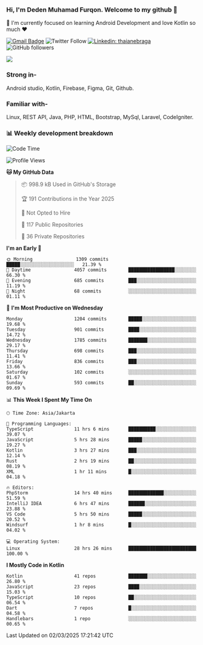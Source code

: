 ### Hi, I'm Deden Muhamad Furqon. Welcome to my github 👋

<!--
**furqoncreative/furqoncreative** is a ✨ _special_ ✨ repository because its `README.md` (this file) appears on your GitHub profile.

Here are some ideas to get you started:

- 🔭 I’m currently working on ...
- 👯 I’m looking to collaborate on ...
- 🤔 I’m looking for help with ...
- 💬 Ask me about ...
- 📫 How to reach me: ...
- 😄 Pronouns: ...
- ⚡ Fun fact: ...
-->

  🌱 I'm currently focused on learning Android Development and love Kotlin so much ❤ 

[![Gmail Badge](https://img.shields.io/badge/-furqoncreative24@gmail.com-c14438?style=flat-square&logo=Gmail&logoColor=white&link=mailto:furqoncreative24@gmail.com)](mailto:furqoncreative24@gmail.com)
![Twitter Follow](https://img.shields.io/twitter/follow/furqoncreative?label=Follow)
[![Linkedin: thaianebraga](https://img.shields.io/badge/-Deden_Muhamad_Furqon-blue?style=flat-square&logo=Linkedin&logoColor=white&link=https://www.linkedin.com/in/anmol-p-singh/)](https://www.linkedin.com/in/furqoncreative/)
![GitHub followers](https://img.shields.io/github/followers/furqoncreative?label=Follow&style=social)

<img src="https://github-readme-stats.sera5-dev.vercel.app/api?username=furqoncreative&hide=stars&show_icons=true&count_private=true&include_all_commits=true&title_color=#008080&icon_color=#008080&hide_border=true" width="">

### Strong in-

Android studio, Kotlin, Firebase, Figma, Git, Github.

### Familiar with-
Linux, REST API, Java, PHP, HTML, Bootstrap, MySql, Laravel, CodeIgniter.

### 📊 Weekly development breakdown

<!--START_SECTION:waka-->
![Code Time](http://img.shields.io/badge/Code%20Time-2%2C849%20hrs%2049%20mins-blue)

![Profile Views](http://img.shields.io/badge/Profile%20Views-0-blue)

**🐱 My GitHub Data** 

> 📦 998.9 kB Used in GitHub's Storage 
 > 
> 🏆 191 Contributions in the Year 2025
 > 
> 🚫 Not Opted to Hire
 > 
> 📜 117 Public Repositories 
 > 
> 🔑 36 Private Repositories 
 > 
**I'm an Early 🐤** 

```text
🌞 Morning                1309 commits        █████░░░░░░░░░░░░░░░░░░░░   21.39 % 
🌆 Daytime                4057 commits        █████████████████░░░░░░░░   66.30 % 
🌃 Evening                685 commits         ███░░░░░░░░░░░░░░░░░░░░░░   11.19 % 
🌙 Night                  68 commits          ░░░░░░░░░░░░░░░░░░░░░░░░░   01.11 % 
```
📅 **I'm Most Productive on Wednesday** 

```text
Monday                   1204 commits        █████░░░░░░░░░░░░░░░░░░░░   19.68 % 
Tuesday                  901 commits         ████░░░░░░░░░░░░░░░░░░░░░   14.72 % 
Wednesday                1785 commits        ███████░░░░░░░░░░░░░░░░░░   29.17 % 
Thursday                 698 commits         ███░░░░░░░░░░░░░░░░░░░░░░   11.41 % 
Friday                   836 commits         ███░░░░░░░░░░░░░░░░░░░░░░   13.66 % 
Saturday                 102 commits         ░░░░░░░░░░░░░░░░░░░░░░░░░   01.67 % 
Sunday                   593 commits         ██░░░░░░░░░░░░░░░░░░░░░░░   09.69 % 
```


📊 **This Week I Spent My Time On** 

```text
🕑︎ Time Zone: Asia/Jakarta

💬 Programming Languages: 
TypeScript               11 hrs 6 mins       ██████████░░░░░░░░░░░░░░░   39.07 % 
JavaScript               5 hrs 28 mins       █████░░░░░░░░░░░░░░░░░░░░   19.27 % 
Kotlin                   3 hrs 27 mins       ███░░░░░░░░░░░░░░░░░░░░░░   12.14 % 
Rust                     2 hrs 19 mins       ██░░░░░░░░░░░░░░░░░░░░░░░   08.19 % 
XML                      1 hr 11 mins        █░░░░░░░░░░░░░░░░░░░░░░░░   04.18 % 

🔥 Editors: 
PhpStorm                 14 hrs 40 mins      █████████████░░░░░░░░░░░░   51.59 % 
IntelliJ IDEA            6 hrs 47 mins       ██████░░░░░░░░░░░░░░░░░░░   23.88 % 
VS Code                  5 hrs 50 mins       █████░░░░░░░░░░░░░░░░░░░░   20.52 % 
Windsurf                 1 hr 8 mins         █░░░░░░░░░░░░░░░░░░░░░░░░   04.02 % 

💻 Operating System: 
Linux                    28 hrs 26 mins      █████████████████████████   100.00 % 
```

**I Mostly Code in Kotlin** 

```text
Kotlin                   41 repos            ███████░░░░░░░░░░░░░░░░░░   26.80 % 
JavaScript               23 repos            ████░░░░░░░░░░░░░░░░░░░░░   15.03 % 
TypeScript               10 repos            ██░░░░░░░░░░░░░░░░░░░░░░░   06.54 % 
Dart                     7 repos             █░░░░░░░░░░░░░░░░░░░░░░░░   04.58 % 
Handlebars               1 repo              ░░░░░░░░░░░░░░░░░░░░░░░░░   00.65 % 
```




 Last Updated on 02/03/2025 17:21:42 UTC
<!--END_SECTION:waka-->
